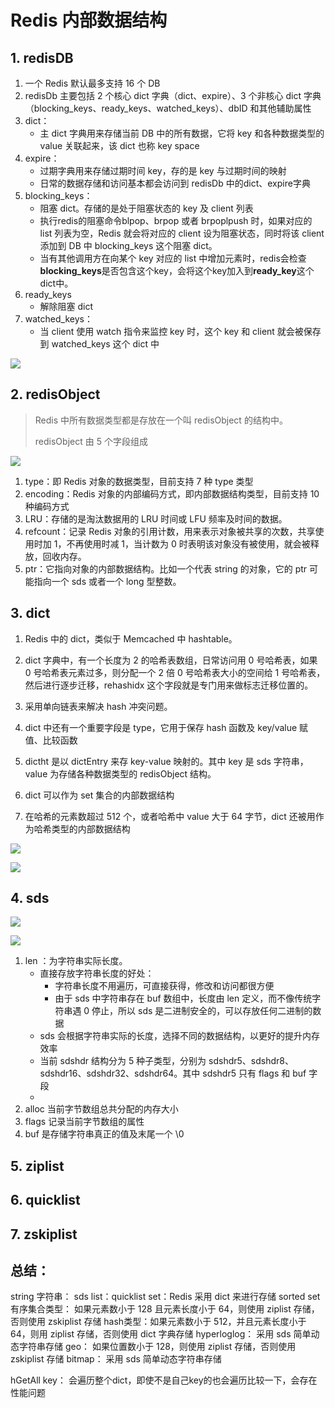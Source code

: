 # Redis 内部数据结构

## 1. redisDB

1. 一个 Redis 默认最多支持 16 个 DB
2. redisDb 主要包括 2 个核心 dict 字典（dict、expire）、3 个非核心 dict 字典（blocking_keys、ready_keys、watched_keys）、dbID 和其他辅助属性
3. dict：
   * 主 dict 字典用来存储当前 DB 中的所有数据，它将 key 和各种数据类型的 value 关联起来，该 dict 也称 key space
4. expire：
   * 过期字典用来存储过期时间 key，存的是 key 与过期时间的映射
   * 日常的数据存储和访问基本都会访问到 redisDb 中的dict、expire字典
5. blocking_keys：
   * 阻塞 dict。存储的是处于阻塞状态的 key 及 client 列表
   * 执行redis的阻塞命令blpop、brpop 或者 brpoplpush 时，如果对应的 list 列表为空，Redis 就会将对应的 client 设为阻塞状态，同时将该 client 添加到 DB 中 blocking_keys 这个阻塞 dict。
   * 当有其他调用方在向某个 key 对应的 list 中增加元素时，redis会检查**blocking_keys**是否包含这个key，会将这个key加入到**ready_key**这个dict中。
6. ready_keys
   * 解除阻塞 dict
7. watched_keys：
   * 当 client 使用 watch 指令来监控 key 时，这个 key 和 client 就会被保存到 watched_keys 这个 dict 中

![](redis数据结构-redisDB.png)



## 2. redisObject

> Redis 中所有数据类型都是存放在一个叫 redisObject 的结构中。
>
> redisObject 由 5 个字段组成

![](redis数据结构-redisObject.png)

1. type：即 Redis 对象的数据类型，目前支持 7 种 type 类型
2. encoding：Redis 对象的内部编码方式，即内部数据结构类型，目前支持 10 种编码方式
3. LRU：存储的是淘汰数据用的 LRU 时间或 LFU 频率及时间的数据。
4. refcount：记录 Redis 对象的引用计数，用来表示对象被共享的次数，共享使用时加 1，不再使用时减 1，当计数为 0 时表明该对象没有被使用，就会被释放，回收内存。
5. ptr：它指向对象的内部数据结构。比如一个代表 string 的对象，它的 ptr 可能指向一个 sds 或者一个 long 型整数。

## 3. dict

1. Redis 中的 dict，类似于 Memcached 中 hashtable。

2. dict 字典中，有一个长度为 2 的哈希表数组，日常访问用 0 号哈希表，如果 0 号哈希表元素过多，则分配一个 2 倍 0 号哈希表大小的空间给 1 号哈希表，然后进行逐步迁移，rehashidx 这个字段就是专门用来做标志迁移位置的。

3. 采用单向链表来解决 hash 冲突问题。

4. dict 中还有一个重要字段是 type，它用于保存 hash 函数及 key/value 赋值、比较函数

5. dictht 是以 dictEntry 来存 key-value 映射的。其中 key 是 sds 字符串，value 为存储各种数据类型的 redisObject 结构。

6. dict 可以作为 set 集合的内部数据结构

7. 在哈希的元素数超过 512 个，或者哈希中 value 大于 64 字节，dict 还被用作为哈希类型的内部数据结构



![](redis数据结构-dict.png)



![](redis数据结构-dictEntry.png)

## 4. sds

![](redis数据结构-sdshdrX.png)

![](redis数据结构-string.png)

1. len ：为字符串实际长度。
   * 直接存放字符串长度的好处：
     * 字符串长度不用遍历，可直接获得，修改和访问都很方便
     * 由于 sds 中字符串存在 buf 数组中，长度由 len 定义，而不像传统字符串遇 0 停止，所以 sds 是二进制安全的，可以存放任何二进制的数据
   * sds 会根据字符串实际的长度，选择不同的数据结构，以更好的提升内存效率
   * 当前 sdshdr 结构分为 5 种子类型，分别为 sdshdr5、sdshdr8、sdshdr16、sdshdr32、sdshdr64。其中 sdshdr5 只有 flags 和 buf 字段
   * 
2. alloc 当前字节数组总共分配的内存大小
3. flags 记录当前字节数组的属性
4. buf 是存储字符串真正的值及末尾一个 \0

## 5. ziplist



## 6. quicklist



## 7. zskiplist



## 总结：

string 字符串： sds
list：quicklist
set：Redis 采用 dict 来进行存储
sorted set 有序集合类型： 如果元素数小于 128 且元素长度小于 64，则使用 ziplist 存储，否则使用 zskiplist 存储
hash类型：如果元素数小于 512，并且元素长度小于 64，则用 ziplist 存储，否则使用 dict 字典存储
hyperloglog： 采用 sds 简单动态字符串存储
geo： 如果位置数小于 128，则使用 ziplist 存储，否则使用 zskiplist 存储
bitmap： 采用 sds 简单动态字符串存储


hGetAll key： 会遍历整个dict，即使不是自己key的也会遍历比较一下，会存在性能问题
